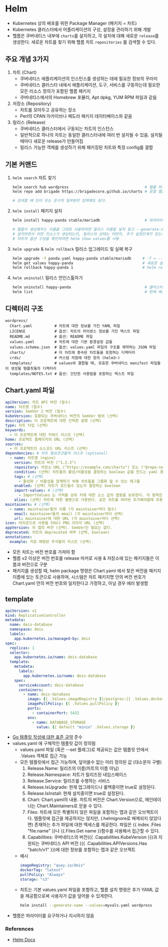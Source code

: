 # Helm
- Kubernetes 상의 배포를 위한 Package Manager (패키지 = 차트)
- Kubernetes 클러스터에서 어플리케이션의 구성, 설정을 관리하기 위해 개발
- 헬름은 쿠버네티스 내부에 `charts`를 설치하고, 각 설치에 대해 새로운 `release`를 생성한다. 새로운 차트를 찾기 위해 헬름 차트 `repositories` 를 검색할 수 있다.


## 주요 개념 3가지
1. 차트 (Chart)
    * 쿠버네티스 애플리케이션의 인스턴스를 생성하는 데에 필요한 정보의 꾸러미
    * 쿠버네티스 클러스터 내에서 애플리케이션, 도구, 서비스를 구동하는데 필요한 모든 리소스 정의가 포함된 헬름 패키지
    * 쿠버네티스에서의 Homebrew 포뮬러, Apt dpkg, YUM RPM 파일과 같음
2. 저장소 (Repository)
    * 차트를 모아두고 공유하는 장소
    * Perl의 CPAN 아카이브나 페도라 패키지 데이터베이스와 같음
3. 릴리스 (Release)
    * 쿠버네티스 클러스터에서 구동되는 차트의 인스턴스
    * 일반적으로 하나의 차트는 동일한 클러스터내에 여러 번 설치될 수 있음. 설치될 때마다 새로운 release가 만들어짐
    * 릴리스 가능한 객체를 생성하기 위해 패키징된 차트와 특정 config를 결합


## 기본 커맨드
1. `helm search` 차트 찾기
    ```bash
    helm search hub wordpress                                  # 헬름 허브에서 사용 가능한 모든 wordpress 차트를 찾음
    helm repo add brigade https://brigadecore.github.io/charts # 로컬 헬름 클라이언트에 추가된 저장소들을 검색

    # 검색할 때 단어 또는 문구의 일부분만 입력해도 된다.
    ```
2. `helm install` 패키지 설치
    ```bash
    helm install happy-panda stable/mariadb                    # 파라미터로 {사용자 지정 릴리스 이름}, {설치하려는 차트 이름}을 받음

    # 헬름이 생성해주는 이름을 그대로 사용하려면 릴리스 이름을 넣지 말고 --generate-name을 사용
    # 설치하면서 어떤 리소스가 생성되는지, 릴리스의 상태는 어떤지, 추가 설정단계가 있는지에 관한 정보 출력
    # 차트의 옵션 구성을 확인하려면 helm show values를 사용
    ```
3. `helm upgrade` & `helm rollback` 릴리스 업그레이드 및 실패 복구
    ```bash
    helm upgrade -f panda.yaml happy-panda stable/mariadb     # -f = --values / happy-panda 릴리스의 차트가 업그레이드
    helm get values happy-panda                               # 새로운 설정이 적용되었는지 확인
    helm rollback happy-panda 1                               # helm rollback [RELEASE] [REVISION]를 사용하여 이전 릴리스로 간단히 롤백
    ``` 
4. `helm uninstall` 릴리스 언인스톨하기
   ```bash
   helm uninstall happy-panda                                 # 클러스터에서 릴리스를 제거 (롤백 불가)
   helm list                                                  # 현재 배포된 모든 릴리스들을 확인 (위 명령어 실행 시, 사라져서 나옴)


## 디렉터리 구조
```
wordpress/
  Chart.yaml          # 차트에 대한 정보를 가진 YAML 파일
  LICENSE             # 옵션: 차트의 라이센스 정보를 가진 텍스트 파일
  README.md           # 옵션: README 파일
  values.yaml         # 차트에 대한 기본 환경설정 값들
  values.schema.json  # 옵션: values.yaml 파일의 구조를 제약하는 JSON 파일
  charts/             # 이 차트에 종속된 차트들을 포함하는 디렉터리
  crds/               # 커스텀 자원에 대한 정의 (helm3~)
  templates/          # values와 결합될 때, 유효한 쿠버네티스 manifest 파일들이 생성될 템플릿들의 디렉터리
  templates/NOTES.txt # 옵션: 간단한 사용법을 포함하는 텍스트 파일
```

## Chart.yaml 파일
```yaml
apiVersion: 차트 API 버전 (필수)
name: 차트명 (필수)
version: SemVer 2 버전 (필수)
kubeVersion: 호환되는 쿠버네티스 버전의 SemVer 범위 (선택)
description: 이 프로젝트에 대한 간략한 설명 (선택)
type: 차트 타입 (선택)
keywords:
  - 이 프로젝트에 대한 키워드 리스트 (선택)
home: 프로젝트 홈페이지의 URL (선택)
sources:
  - 이 프로젝트의 소스코드 URL 리스트 (선택)
dependencies: # 차트 필요조건들의 리스트 (optional)
  - name: 차트명 (nginx)
    version: 차트의 버전 ("1.2.3")
    repository: 저장소 URL ("https://example.com/charts") 또는 ("@repo-name")
    condition: (선택) 차트들의 활성/비활성을 결정하는 boolean 값을 만드는 yaml 경로 (예시: subchart1.enabled)
    tags: # (선택)
      - 활성화 / 비활성을 함께하기 위해 차트들을 그룹화 할 수 있는 태그들
    enabled: (선택) 차트가 로드될수 있는지 결정하는 boolean
    import-values: # (선택)
      - ImportValues 는 가져올 상위 키에 대한 소스 값의 맵핑을 보유한다. 각 항목은 문자열이거나 하위 / 상위 하위 목록 항목 쌍일 수 있다.
    alias: (선택) 차트에 대한 별명으로 사용된다. 같은 차트를 여러번 추가해야할때 유용하다.
maintainers: # (선택)
  - name: maintainer들의 이름 (각 maintainer마다 필수)
    email: maintainer들의 email (각 maintainer마다 선택)
    url: maintainer에 대한 URL (각 maintainer마다 선택)
icon: 아이콘으로 사용될 SVG나 PNG 이미지 URL (선택)
appVersion: 이 앱의 버전 (선택). SemVer인 필요는 없다.
deprecated: 차트의 deprecated 여부 (선택, boolean)
annotations:
  example: 키로 매핑된 주석들의 리스트 (선택).
```
- 모든 차트는 버전 번호를 가져야 함
- 헬름 v2 이상은 버전 번호를 release 마커로 사용 & 저장소에 있는 패키지들은 이름과 버전으로 구분
- 패키지를 생성할 때, helm package 명령은 Chart.yaml 에서 찾은 버전을 패키지 이름에 있는 토큰으로 사용하며, 시스템은 차트 패키지명 안의 버전 번호가 Chart.yaml 안의 버전 번호와 일치한다고 가정하고, 아닐 경우 에러 발생함


## template
```yaml
apiVersion: v1
kind: ReplicationController
metadata:
  name: deis-database
  namespace: deis
  labels:
    app.kubernetes.io/managed-by: deis
spec:
  replicas: 1
  selector:
    app.kubernetes.io/name: deis-database
  template:
    metadata:
      labels:
        app.kubernetes.io/name: deis-database
    spec:
      serviceAccount: deis-database
      containers:
        - name: deis-database
          image: {{ .Values.imageRegistry }}/postgres:{{ .Values.dockerTag }}
          imagePullPolicy: {{ .Values.pullPolicy }}
          ports:
            - containerPort: 5432
          env:
            - name: DATABASE_STORAGE
              value: {{ default "minio" .Values.storage }}
```
- [Go 템플릿 작성에 대한 표준 규약](https://golang.org/pkg/text/template/) 준수
- values.yaml 에 구체적인 템플릿 값이 정의됨
    * values.yaml 파일 (혹은 --set 플래그)로 제공되는 값은 템플릿 안에서 .Values 객체로 접근 가능
    * 모든 템플릿에서 접근 가능하며, 덮어쓸수 없는 미리 정의된 값 (대소문자 구별)
        1. Release.Name: 릴리즈의 이름(차트의 이름 아님)
        2. Release.Namespace: 차트가 릴리즈된 네임스페이스
        3. Release.Service: 릴리즈를 수행하는 서비스
        4. Release.IsUpgrade: 현재 업그레이드나 롤백중이면 true로 설정된다.
        5. Release.IsInstall: 현재 설치중이면 true로 설정된다.
        6. Chart: Chart.yaml의 내용. 차트의 버전은 Chart.Version으로, 메인테이너는 Chart.Maintainers로 얻을 수 있다.
        7. Files: 차트에 모든 특별하지 않은 파일을 포함하는 맵과 같은 오브젝트이다. 템플릿에 접근을 제공하지는 않지만, (.helmignore로 배제되지 않았다면) 존재하는 추가 파일에 대한 엑세스를 제공한다. 파일은 {{ index .Files "file.name" }}나 {{.Files.Get name }}함수를 사용해서 접근할 수 있다.
        8. Capabilities: 쿠버네티스의 버전({{ .Capabilities.KubeVersion }})과 지원되는 쿠버네티스 API 버전 ({{ .Capabilities.APIVersions.Has "batch/v1" }})에 대한 정보를 포함하는 맵과 같은 오브젝트  
    * 예시
        ```yaml
        imageRegistry: "quay.io/deis"
        dockerTag: "latest"
        pullPolicy: "Always"
        storage: "s3"
        ``` 
    * 차트는 기본 values.yaml 파일을 포함하고, 헬름 설치 명령은 추가 YAML 값을 제공함으로써 사용자가 값을 덮어쓸 수 있게한다.
        ```bash
        helm install --generate-name --values=myvals.yaml wordpress
        ``` 
- 헬름은 파라미터를 요구하거나 지시하지 않음


### References
- [Helm Docs](https://helm.sh/ko/docs/)